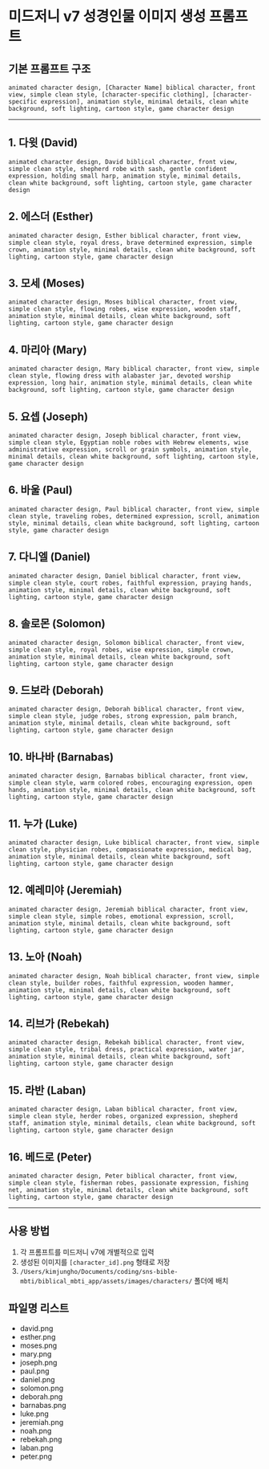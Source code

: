 # 미드저니 v7 성경인물 이미지 생성 프롬프트

## 기본 프롬프트 구조
`animated character design, [Character Name] biblical character, front view, simple clean style, [character-specific clothing], [character-specific expression], animation style, minimal details, clean white background, soft lighting, cartoon style, game character design`

---

## 1. 다윗 (David)
```
animated character design, David biblical character, front view, simple clean style, shepherd robe with sash, gentle confident expression, holding small harp, animation style, minimal details, clean white background, soft lighting, cartoon style, game character design
```

## 2. 에스더 (Esther)
```
animated character design, Esther biblical character, front view, simple clean style, royal dress, brave determined expression, simple crown, animation style, minimal details, clean white background, soft lighting, cartoon style, game character design
```

## 3. 모세 (Moses)
```
animated character design, Moses biblical character, front view, simple clean style, flowing robes, wise expression, wooden staff, animation style, minimal details, clean white background, soft lighting, cartoon style, game character design
```

## 4. 마리아 (Mary)
```
animated character design, Mary biblical character, front view, simple clean style, flowing dress with alabaster jar, devoted worship expression, long hair, animation style, minimal details, clean white background, soft lighting, cartoon style, game character design
```

## 5. 요셉 (Joseph)
```
animated character design, Joseph biblical character, front view, simple clean style, Egyptian noble robes with Hebrew elements, wise administrative expression, scroll or grain symbols, animation style, minimal details, clean white background, soft lighting, cartoon style, game character design
```

## 6. 바울 (Paul)
```
animated character design, Paul biblical character, front view, simple clean style, traveling robes, determined expression, scroll, animation style, minimal details, clean white background, soft lighting, cartoon style, game character design
```

## 7. 다니엘 (Daniel)
```
animated character design, Daniel biblical character, front view, simple clean style, court robes, faithful expression, praying hands, animation style, minimal details, clean white background, soft lighting, cartoon style, game character design
```

## 8. 솔로몬 (Solomon)
```
animated character design, Solomon biblical character, front view, simple clean style, royal robes, wise expression, simple crown, animation style, minimal details, clean white background, soft lighting, cartoon style, game character design
```

## 9. 드보라 (Deborah)
```
animated character design, Deborah biblical character, front view, simple clean style, judge robes, strong expression, palm branch, animation style, minimal details, clean white background, soft lighting, cartoon style, game character design
```

## 10. 바나바 (Barnabas)
```
animated character design, Barnabas biblical character, front view, simple clean style, warm colored robes, encouraging expression, open hands, animation style, minimal details, clean white background, soft lighting, cartoon style, game character design
```

## 11. 누가 (Luke)
```
animated character design, Luke biblical character, front view, simple clean style, physician robes, compassionate expression, medical bag, animation style, minimal details, clean white background, soft lighting, cartoon style, game character design
```

## 12. 예레미야 (Jeremiah)
```
animated character design, Jeremiah biblical character, front view, simple clean style, simple robes, emotional expression, scroll, animation style, minimal details, clean white background, soft lighting, cartoon style, game character design
```

## 13. 노아 (Noah)
```
animated character design, Noah biblical character, front view, simple clean style, builder robes, faithful expression, wooden hammer, animation style, minimal details, clean white background, soft lighting, cartoon style, game character design
```

## 14. 리브가 (Rebekah)
```
animated character design, Rebekah biblical character, front view, simple clean style, tribal dress, practical expression, water jar, animation style, minimal details, clean white background, soft lighting, cartoon style, game character design
```

## 15. 라반 (Laban)
```
animated character design, Laban biblical character, front view, simple clean style, herder robes, organized expression, shepherd staff, animation style, minimal details, clean white background, soft lighting, cartoon style, game character design
```

## 16. 베드로 (Peter)
```
animated character design, Peter biblical character, front view, simple clean style, fisherman robes, passionate expression, fishing net, animation style, minimal details, clean white background, soft lighting, cartoon style, game character design
```

---

## 사용 방법
1. 각 프롬프트를 미드저니 v7에 개별적으로 입력
2. 생성된 이미지를 `[character_id].png` 형태로 저장
3. `/Users/kimjungho/Documents/coding/sns-bible-mbti/biblical_mbti_app/assets/images/characters/` 폴더에 배치

## 파일명 리스트
- david.png
- esther.png  
- moses.png
- mary.png
- joseph.png
- paul.png
- daniel.png
- solomon.png
- deborah.png
- barnabas.png
- luke.png
- jeremiah.png
- noah.png
- rebekah.png
- laban.png
- peter.png